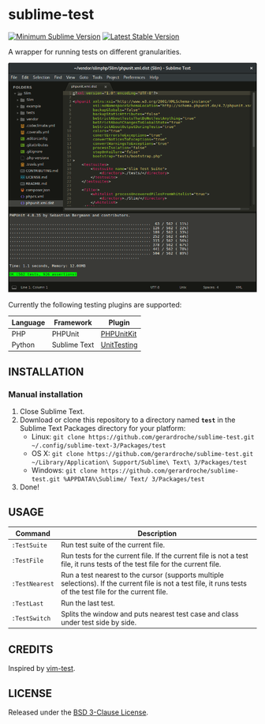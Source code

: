 # sublime-test

[![Minimum Sublime Version](https://img.shields.io/badge/sublime-%3E%3D%203.0-brightgreen.svg?style=flat-square)](https://sublimetext.com) [![Latest Stable Version](https://img.shields.io/github/tag/gerardroche/sublime-test.svg?style=flat-square&label=stable)](https://github.com/gerardroche/sublime-test/tags)

A wrapper for running tests on different granularities.

![Screenshot](screenshot.png)

Currently the following testing plugins are supported:

Language | Framework | Plugin
-------- | --------- | ------
PHP | PHPUnit | [PHPUnitKit](https://github.com/gerardroche/sublime-phpunit)
Python | Sublime Text | [UnitTesting](https://github.com/randy3k/UnitTesting)

## INSTALLATION

### Manual installation

1. Close Sublime Text.
2. Download or clone this repository to a directory named **`test`** in the Sublime Text Packages directory for your platform:
    * Linux: `git clone https://github.com/gerardroche/sublime-test.git ~/.config/sublime-text-3/Packages/test`
    * OS X: `git clone https://github.com/gerardroche/sublime-test.git ~/Library/Application\ Support/Sublime\ Text\ 3/Packages/test`
    * Windows: `git clone https://github.com/gerardroche/sublime-test.git %APPDATA%\Sublime/ Text/ 3/Packages/test`
3. Done!

## USAGE

Command | Description
--------|------------
`:TestSuite` | Run test suite of the current file.
`:TestFile` | Run tests for the current file. If the current file is not a test file, it runs tests of the test file for the current file.
`:TestNearest` | Run a test nearest to the cursor (supports multiple selections). If the current file is not a test file, it runs tests of the test file for the current file.
`:TestLast` | Run the last test.
`:TestSwitch` | Splits the window and puts nearest test case and class under test side by side.

## CREDITS

Inspired by [vim-test](https://github.com/janko-m/vim-test).

## LICENSE

Released under the [BSD 3-Clause License](LICENSE).
